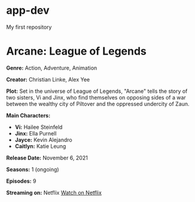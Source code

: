# app-dev
My first repository

# Arcane: League of Legends 

**Genre:** Action, Adventure, Animation 

**Creator:** Christian Linke, Alex Yee 

**Plot:** Set in the universe of League of Legends, "Arcane" tells the story of two sisters, Vi and Jinx, who find themselves on opposing sides of a war between the wealthy city of Piltover and the oppressed undercity of Zaun. 

**Main Characters:** 
- **Vi:** Hailee Steinfeld
- **Jinx:** Ella Purnell
- **Jayce:** Kevin Alejandro
- **Caitlyn:** Katie Leung

**Release Date:** November 6, 2021

**Seasons:** 1 (ongoing)

**Episodes:** 9

**Streaming on:** Netflix [Watch on Netflix](https://www.netflix.com/title/81435684)
